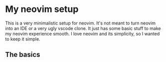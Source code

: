 # My neovim setup

This is a very minimalistic setup for neovim. It's not meant to turn neovim into
an IDE or a very ugly vscode clone. It just has some basic stuff to make my
neovim experience smooth. I love neovim and its simplicity, so I wanted to keep
it simple.

## The basics
